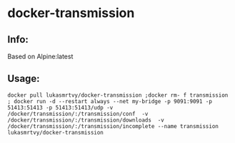 # docker-transmission

## Info:
Based on Alpine:latest

## Usage:
`docker pull lukasmrtvy/docker-transmission ;docker rm- f transmission ; docker run -d --restart always --net my-bridge -p 9091:9091 -p 51413:51413 -p 51413:51413/udp -v /docker/transmission/:/transmission/conf  -v /docker/transmission/:/transmission/downloads  -v /docker/transmission/:/transmission/incomplete --name transmission lukasmrtvy/docker-transmission`
